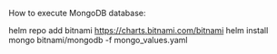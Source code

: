 How to execute MongoDB database: 

helm repo add bitnami https://charts.bitnami.com/bitnami
helm install mongo bitnami/mongodb -f mongo_values.yaml
